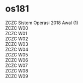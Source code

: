 # os181
ZCZC Sistem Operasi 2018 Awal (1)<br>
ZCZC W00<br>
ZCZC W01<br>
ZCZC W02<br>
ZCZC W03<br>
ZCZC W04<br>
ZCZC W05<br>
ZCZC W06<br>
ZCZC W07<br>
ZCZC W08<br>
ZCZC W09
